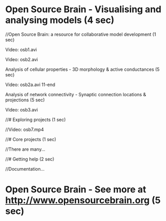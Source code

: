 # Open Source Brain - Visualising and analysing models (4 sec)

//Open Source Brain: a resource for collaborative model development (1 sec)

Video: osb1.avi


Video: osb2.avi


Analysis of cellular properties - 3D morphology & active conductances (5 sec)

Video: osb2a.avi 11-end


Analysis of network connectivity - Synaptic connection locations & projections (5 sec)

Video: osb3.avi


//# Exploring projects (1 sec)


//Video: osb7.mp4


//# Core projects (1 sec)

//There are many...

//# Getting help (2 sec)

//Documentation...

# Open Source Brain - See more at http://www.opensourcebrain.org (5 sec)
